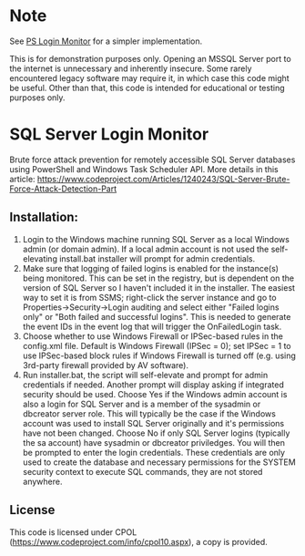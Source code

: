 # Note
See [PS Login Monitor](https://github.com/rgconrad514/PS-Login-Monitor) for a simpler implementation.

This is for demonstration purposes only. Opening an MSSQL Server port to the internet is unnecessary and inherently insecure. Some rarely encountered legacy software may require it, in which case this code might be useful. Other than that, this code is intended for educational or testing purposes only.

# SQL Server Login Monitor
Brute force attack prevention for remotely accessible SQL Server databases using PowerShell and Windows Task Scheduler API.
More details in this article: https://www.codeproject.com/Articles/1240243/SQL-Server-Brute-Force-Attack-Detection-Part

## Installation:

1. Login to the Windows machine running SQL Server as a local Windows admin (or domain admin). If a local admin account is not used the self-elevating install.bat installer will prompt for admin credentials.
2. Make sure that logging of failed logins is enabled for the instance(s) being monitored. This can be set in the registry, but is dependent on the version of SQL Server so I haven't included it in the installer. The easiest way to set it is from SSMS; right-click the server instance and go to Properties->Security->Login auditing and select either "Failed logins only" or "Both failed and successful logins". This is needed to generate the event IDs in the event log that will trigger the OnFailedLogin task.
3. Choose whether to use Windows Firewall or IPSec-based rules in the config.xml file. Default is Windows Firewall (IPSec = 0); set IPSec = 1 to use IPSec-based block rules if Windows Firewall is turned off (e.g. using 3rd-party firewall provided by AV software).
4. Run installer.bat, the script will self-elevate and prompt for admin credentials if needed. Another prompt will display asking if integrated security should be used. Choose Yes if the Windows admin account is also a login for SQL Server and is a member of the sysadmin or dbcreator server role. This will typically be the case if the Windows account was used to install SQL Server originally and it's permissions have not been changed. Choose No if only SQL Server logins (typically the sa account) have sysadmin or dbcreator priviledges. You will then be prompted to enter the login credentials. These credentials are only used to create the database and necessary permissions for the SYSTEM security context to execute SQL commands, they are not stored anywhere.

## License
This code is licensed under CPOL (https://www.codeproject.com/info/cpol10.aspx), a copy is provided.
